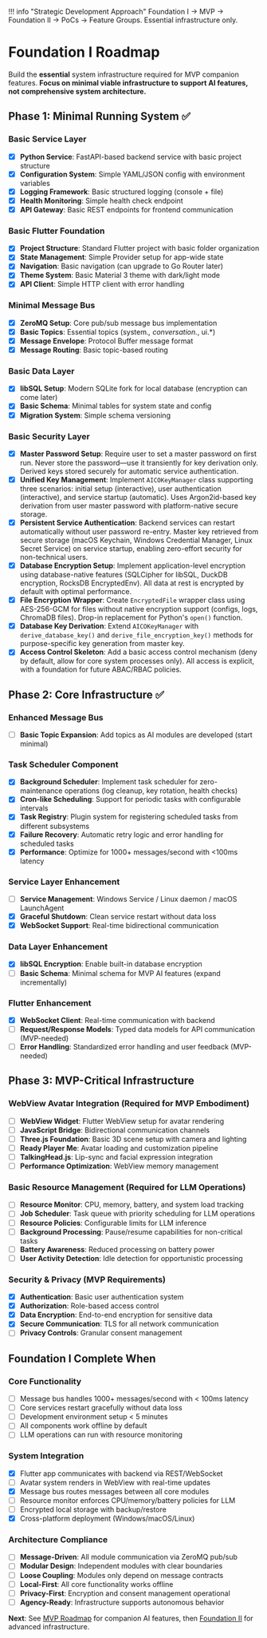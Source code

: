 !!! info "Strategic Development Approach"
    Foundation I → MVP → Foundation II → PoCs → Feature Groups. Essential infrastructure only.

# Foundation I Roadmap

Build the **essential** system infrastructure required for MVP companion features. **Focus on minimal viable infrastructure to support AI features, not comprehensive system architecture.**

## Phase 1: Minimal Running System ✅

### Basic Service Layer
- [x] **Python Service**: FastAPI-based backend service with basic project structure
- [x] **Configuration System**: Simple YAML/JSON config with environment variables
- [x] **Logging Framework**: Basic structured logging (console + file)
- [x] **Health Monitoring**: Simple health check endpoint
- [x] **API Gateway**: Basic REST endpoints for frontend communication

### Basic Flutter Foundation
- [x] **Project Structure**: Standard Flutter project with basic folder organization
- [x] **State Management**: Simple Provider setup for app-wide state
- [x] **Navigation**: Basic navigation (can upgrade to Go Router later)
- [x] **Theme System**: Basic Material 3 theme with dark/light mode
- [x] **API Client**: Simple HTTP client with error handling

### Minimal Message Bus
- [x] **ZeroMQ Setup**: Core pub/sub message bus implementation
- [x] **Basic Topics**: Essential topics (system.*, conversation.*, ui.*)
- [x] **Message Envelope**: Protocol Buffer message format
- [x] **Message Routing**: Basic topic-based routing

### Basic Data Layer
- [x] **libSQL Setup**: Modern SQLite fork for local database (encryption can come later)
- [x] **Basic Schema**: Minimal tables for system state and config
- [x] **Migration System**: Simple schema versioning

### Basic Security Layer
- [x] **Master Password Setup**: Require user to set a master password on first run. Never store the password—use it transiently for key derivation only. Derived keys stored securely for automatic service authentication.
- [x] **Unified Key Management**: Implement `AICOKeyManager` class supporting three scenarios: initial setup (interactive), user authentication (interactive), and service startup (automatic). Uses Argon2id-based key derivation from user master password with platform-native secure storage.
- [x] **Persistent Service Authentication**: Backend services can restart automatically without user password re-entry. Master key retrieved from secure storage (macOS Keychain, Windows Credential Manager, Linux Secret Service) on service startup, enabling zero-effort security for non-technical users.
- [x] **Database Encryption Setup**: Implement application-level encryption using database-native features (SQLCipher for libSQL, DuckDB encryption, RocksDB EncryptedEnv). All data at rest is encrypted by default with optimal performance.
- [x] **File Encryption Wrapper**: Create `EncryptedFile` wrapper class using AES-256-GCM for files without native encryption support (configs, logs, ChromaDB files). Drop-in replacement for Python's `open()` function.
- [x] **Database Key Derivation**: Extend `AICOKeyManager` with `derive_database_key()` and `derive_file_encryption_key()` methods for purpose-specific key generation from master key.
- [x] **Access Control Skeleton**: Add a basic access control mechanism (deny by default, allow for core system processes only). All access is explicit, with a foundation for future ABAC/RBAC policies.

## Phase 2: Core Infrastructure ✅

### Enhanced Message Bus
- [ ] **Basic Topic Expansion**: Add topics as AI modules are developed (start minimal)

### Task Scheduler Component
- [x] **Background Scheduler**: Implement task scheduler for zero-maintenance operations (log cleanup, key rotation, health checks)
- [x] **Cron-like Scheduling**: Support for periodic tasks with configurable intervals
- [x] **Task Registry**: Plugin system for registering scheduled tasks from different subsystems
- [x] **Failure Recovery**: Automatic retry logic and error handling for scheduled tasks
- [x] **Performance**: Optimize for 1000+ messages/second with <100ms latency

### Service Layer Enhancement
- [ ] **Service Management**: Windows Service / Linux daemon / macOS LaunchAgent
- [x] **Graceful Shutdown**: Clean service restart without data loss
- [x] **WebSocket Support**: Real-time bidirectional communication

### Data Layer Enhancement
- [x] **libSQL Encryption**: Enable built-in database encryption
- [ ] **Basic Schema**: Minimal schema for MVP AI features (expand incrementally)

### Flutter Enhancement
- [x] **WebSocket Client**: Real-time communication with backend
- [ ] **Request/Response Models**: Typed data models for API communication (MVP-needed)
- [ ] **Error Handling**: Standardized error handling and user feedback (MVP-needed)

## Phase 3: MVP-Critical Infrastructure

### WebView Avatar Integration (Required for MVP Embodiment)
- [ ] **WebView Widget**: Flutter WebView setup for avatar rendering
- [ ] **JavaScript Bridge**: Bidirectional communication channels
- [ ] **Three.js Foundation**: Basic 3D scene setup with camera and lighting
- [ ] **Ready Player Me**: Avatar loading and customization pipeline
- [ ] **TalkingHead.js**: Lip-sync and facial expression integration
- [ ] **Performance Optimization**: WebView memory management

### Basic Resource Management (Required for LLM Operations)
- [ ] **Resource Monitor**: CPU, memory, battery, and system load tracking
- [ ] **Job Scheduler**: Task queue with priority scheduling for LLM operations
- [ ] **Resource Policies**: Configurable limits for LLM inference
- [ ] **Background Processing**: Pause/resume capabilities for non-critical tasks
- [ ] **Battery Awareness**: Reduced processing on battery power
- [ ] **User Activity Detection**: Idle detection for opportunistic processing

### Security & Privacy (MVP Requirements)
- [x] **Authentication**: Basic user authentication system
- [x] **Authorization**: Role-based access control
- [x] **Data Encryption**: End-to-end encryption for sensitive data
- [x] **Secure Communication**: TLS for all network communication
- [ ] **Privacy Controls**: Granular consent management

## Foundation I Complete When

### Core Functionality
- [ ] Message bus handles 1000+ messages/second with < 100ms latency
- [ ] Core services restart gracefully without data loss
- [ ] Development environment setup < 5 minutes
- [ ] All components work offline by default
- [ ] LLM operations can run with resource monitoring

### System Integration
- [x] Flutter app communicates with backend via REST/WebSocket
- [ ] Avatar system renders in WebView with real-time updates
- [x] Message bus routes messages between all core modules
- [ ] Resource monitor enforces CPU/memory/battery policies for LLM
- [ ] Encrypted local storage with backup/restore
- [x] Cross-platform deployment (Windows/macOS/Linux)

### Architecture Compliance
- [ ] **Message-Driven**: All module communication via ZeroMQ pub/sub
- [ ] **Modular Design**: Independent modules with clear boundaries
- [ ] **Loose Coupling**: Modules only depend on message contracts
- [ ] **Local-First**: All core functionality works offline
- [ ] **Privacy-First**: Encryption and consent management operational
- [ ] **Agency-Ready**: Infrastructure supports autonomous behavior

**Next**: See [MVP Roadmap](mvp.md) for companion AI features, then [Foundation II](foundation_II.md) for advanced infrastructure.
